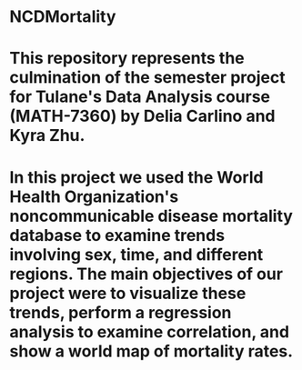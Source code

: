 # NCDMortality

# This repository represents the culmination of the semester project for Tulane's Data Analysis course (MATH-7360) by Delia Carlino and Kyra Zhu. 

# In this project we used the World Health Organization's noncommunicable disease mortality database to examine trends involving sex, time, and different regions. The main objectives of our project were to visualize these trends, perform a regression analysis to examine correlation, and show a world map of mortality rates. 
# 
